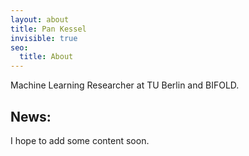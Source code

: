 ```yaml
---
layout: about
title: Pan Kessel 
invisible: true
seo:
  title: About
---
```


Machine Learning Researcher at TU Berlin and BIFOLD.

## News:

I hope to add some content soon.
